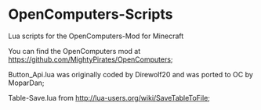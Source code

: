 # OpenComputers-Scripts
Lua scripts for the OpenComputers-Mod for Minecraft

You can find the OpenComputers mod at https://github.com/MightyPirates/OpenComputers;

Button_Api.lua was originally coded by Direwolf20 and was ported to OC by MoparDan;

Table-Save.lua from http://lua-users.org/wiki/SaveTableToFile;
